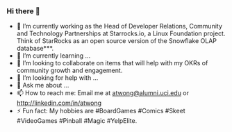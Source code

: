 ### Hi there 👋

- 🔭 I’m currently working as the Head of Developer Relations, Community and Technology Partnerships at Starrocks.io, a Linux Foundation project.  Think of StarRocks as an open source version of the Snowflake OLAP database***.
- 🌱 I’m currently learning ...
- 👯 I’m looking to collaborate on items that will help with my OKRs of community growth and engagement.
- 🤔 I’m looking for help with ...
- 💬 Ask me about ...
- 📫 How to reach me: Email me at atwong@alumni.uci.edu or http://linkedin.com/in/atwong
- ⚡ Fun fact: My hobbies are #BoardGames #Comics #Skeet #VideoGames #Pinball #Magic #YelpElite.
  
